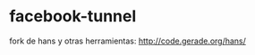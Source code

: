 facebook-tunnel
===================

fork de hans y otras herramientas: http://code.gerade.org/hans/
